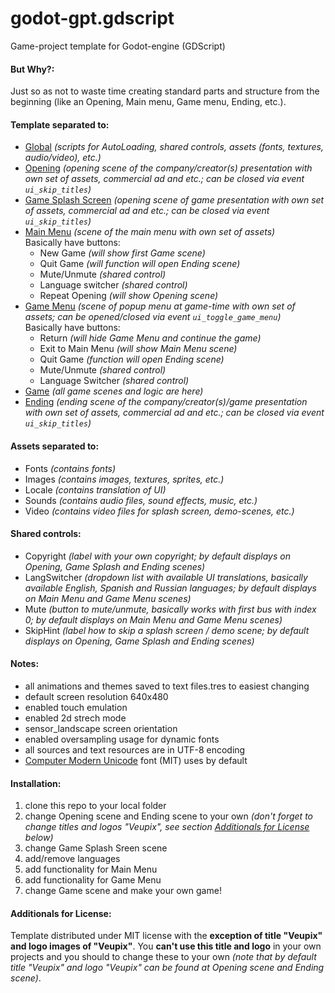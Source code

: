 # godot-gpt.gdscript
Game-project template for Godot-engine (GDScript)

#### But Why?:
Just so as not to waste time creating standard parts and structure from the beginning (like an Opening, Main menu, Game menu, Ending, etc.).

#### Template separated to:
* [Global](0_Global) _(scripts for AutoLoading, shared controls, assets (fonts, textures, audio/video), etc.)_
* [Opening](1_Opening) _(opening scene of the company/creator(s) presentation with own set of assets, commercial ad and etc.; can be closed via event `ui_skip_titles`)_
* [Game Splash Screen](2_GameSplash) _(opening scene of game presentation with own set of assets, commercial ad and etc.; can be closed via event `ui_skip_titles`)_
* [Main Menu](3_MainMenu) _(scene of the main menu with own set of assets)_
<br/>  Basically have buttons:
  * New Game _(will show first Game scene)_
  * Quit Game _(will function will open Ending scene)_
  * Mute/Unmute _(shared control)_
  * Language switcher _(shared control)_
  * Repeat Opening _(will show Opening scene)_
* [Game Menu](4_GameMenu) _(scene of popup menu at game-time with own set of assets; can be opened/closed via event `ui_toggle_game_menu`)_
<br/>  Basically have buttons:
  * Return _(will hide Game Menu and continue the game)_
  * Exit to Main Menu _(will show Main Menu scene)_
  * Quit Game _(function will open Ending scene)_
  * Mute/Unmute _(shared control)_
  * Language Switcher _(shared control)_
* [Game](5_Game) _(all game scenes and logic are here)_
* [Ending](6_Ending) _(ending scene of the company/creator(s)/game presentation with own set of assets, commercial ad and etc.; can be closed via event `ui_skip_titles`)_


#### Assets separated to:
* Fonts _(contains fonts)_
* Images _(contains images, textures, sprites, etc.)_
* Locale _(contains translation of UI)_
* Sounds _(contains audio files, sound effects, music, etc.)_
* Video _(contains video files for splash screen, demo-scenes, etc.)_

#### Shared controls:
* Copyright _(label with your own copyright; by default displays on Opening, Game Splash and Ending scenes)_
* LangSwitcher _(dropdown list with available UI translations, basically available English, Spanish and Russian languages; by default displays on Main Menu and Game Menu scenes)_
* Mute _(button to mute/unmute, basically works with first bus with index 0; by default displays on Main Menu and Game Menu scenes)_
* SkipHint _(label how to skip a splash screen / demo scene; by default displays on Opening, Game Splash and Ending scenes)_

#### Notes:
* all animations and themes saved to text files.tres to easiest changing
* default screen resolution 640x480
* enabled touch emulation
* enabled 2d strech mode
* sensor_landscape screen orientation
* enabled oversampling usage for dynamic fonts
* all sources and text resources are in UTF-8 encoding
* [Computer Modern Unicode](https://sourceforge.net/projects/cm-unicode/) font (MIT) uses by default

#### Installation:
1. clone this repo to your local folder
2. change Opening scene and Ending scene to your own _(don't forget to change titles and logos "Veupix", see section [Additionals for License](#additionals-for-license) below)_
3. change Game Splash Sreen scene
4. add/remove languages
5. add functionality for Main Menu
6. add functionality for Game Menu
7. change Game scene and make your own game!

#### Additionals for License:
Template distributed under MIT license with the **exception of title "Veupix" and logo images of "Veupix"**.
 You **can't use this title and logo** in your own projects and you should to change these to your own
 _(note that by default title "Veupix" and logo "Veupix" can be found at Opening scene and Ending scene)_.
